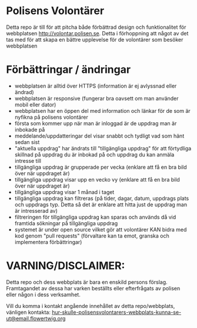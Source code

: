 # Polisens Volontärer
Detta repo är till för att pitcha både förbättrad design och funktionalitet för webbplatsen http://volontar.polisen.se.
Detta i förhoppning att något av det tas med för att skapa en bättre upplevelse för de volontärer som besöker webbplatsen

# Förbättringar / ändringar

* webbplatsen är alltid över HTTPS (information är ej avlyssnad eller ändrad) 
* webbplatsen är responsive (fungerar bra oavsett om man använder mobil eller dator) 
* webbplatsen har en öppen del med information och länkar för de som är nyfikna på polisens volontärer
* första som kommer upp när man är inloggad är de uppdrag man är inbokade på
* meddelande/uppdatteringar del visar snabbt och tydligt vad som hänt sedan sist
* "aktuella uppdrag" har ändrats till "tillgängliga uppdrag" för att förtydliga skillnad på uppdrag du är inbokad på och uppdrag du kan anmäla intresse till
* tillgängliga uppdrag är grupperade per vecka (enklare att få en bra bild över när uppdraget är)
* tillgängliga uppdrag visar upp en vecko vy (enklare att få en bra bild över när uppdraget är)
* tillgängliga uppdrag visar 1 månad i taget
* tillgängliga uppdrag kan filtreras (på tider, dagar, datum, uppdrags plats och uppdrags typ. Detta så det är enklare att hitta just de uppdrag man är intresserad av)
* filtreringen för tillgängliga uppdrag kan sparas och används då vid framtida sökningar på tillgängliga uppdrag
* systemet är under open source vilket gör att volontärer KAN bidra med kod genom "pull requests" (förvaltare kan ta emot, granska och implementera förbättringar) 



# VARNING/DISCLAIMER:
Detta repo och dess webbplats är bara en enskild persons förslag. 
Framtagandet av dessa har varken beställts eller efterfrågats av polisen eller någon i dess verksamhet.

Vill du komma i kontakt angående innehållet av detta repo/webbplats, vänligen kontakta: hur-skulle-polisensvolontarers-webbplats-kunna-se-ut@email.flowertwig.org
